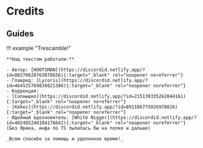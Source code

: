 # Credits

## Guides

!!! example "Trescamble!"

    **Над текстом работали:**

    - Автор: [HOOTSMAN](https://discordid.netlify.app/?id=88370628763078656){:target="_blank" rel="noopener noreferrer"}
    - Главред: [Lycoris](https://discordid.netlify.app/?id=464525769838821386){:target="_blank" rel="noopener noreferrer"}
    - Коррекция:
    - [Солнышко](https://discordid.netlify.app/?id=215139335262044161){:target="_blank" rel="noopener noreferrer"}
    - [Kekez](https://discordid.netlify.app/?id=891186775026978826){:target="_blank" rel="noopener noreferrer"}
    - Идейный вдохновитель: [White Nigger](https://discordid.netlify.app/?id=402485240184176641){:target="_blank" rel="noopener noreferrer"} (Без Ярика, инфа по TS пылилась бы на полке и дальше)

    _Всем спасибо за помощь и уделенное время!_